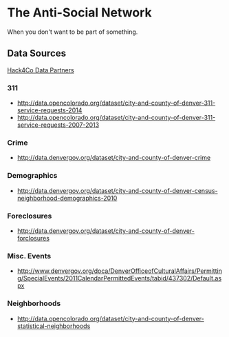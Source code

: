 The Anti-Social Network
=======================

When you don't want to be part of something.


Data Sources
------------

[Hack4Co Data Partners](https://www.hackerleague.org/hackathons/hack4colorado-2014/wikipages/513e338980b6af81f3000039)

### 311

* http://data.opencolorado.org/dataset/city-and-county-of-denver-311-service-requests-2014
* http://data.opencolorado.org/dataset/city-and-county-of-denver-311-service-requests-2007-2013

### Crime

* http://data.denvergov.org/dataset/city-and-county-of-denver-crime

### Demographics

* http://data.denvergov.org/dataset/city-and-county-of-denver-census-neighborhood-demographics-2010

### Foreclosures

* http://data.denvergov.org/dataset/city-and-county-of-denver-forclosures

### Misc. Events

* http://www.denvergov.org/doca/DenverOfficeofCulturalAffairs/Permitting/SpecialEvents/2011CalendarPermittedEvents/tabid/437302/Default.aspx

### Neighborhoods

* http://data.opencolorado.org/dataset/city-and-county-of-denver-statistical-neighborhoods
